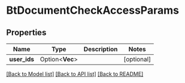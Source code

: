 # BtDocumentCheckAccessParams

## Properties

Name | Type | Description | Notes
------------ | ------------- | ------------- | -------------
**user_ids** | Option<**Vec<String>**> |  | [optional]

[[Back to Model list]](../README.md#documentation-for-models) [[Back to API list]](../README.md#documentation-for-api-endpoints) [[Back to README]](../README.md)


